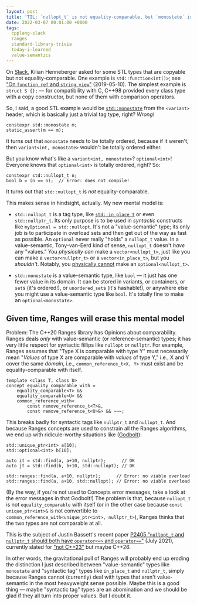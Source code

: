 ```yaml
---
layout: post
title: 'TIL: `nullopt_t` is not equality-comparable, but `monostate` is'
date: 2022-03-07 00:01:00 +0000
tags:
  cpplang-slack
  ranges
  standard-library-trivia
  today-i-learned
  value-semantics
---
```


On [Slack](https://cppalliance.org/slack/),
Kilian Henneberger asked for some STL types that are copyable but not
equality-comparable. One example is `std::function<int()>`; see
["On `function_ref` and `string_view`"](/blog/2019/05/10/function-ref-vs-string-view/) (2019-05-10).
The simplest example is `struct S {};` — for compatibility with C, C++98 provided
every class type with a copy constructor, but none of them with comparison operators.

So, I said, a good STL example would be [`std::monostate`](https://en.cppreference.com/w/cpp/utility/variant/monostate)
from the `<variant>` header, which is basically just a trivial tag type, right? _Wrong!_

    constexpr std::monostate m;
    static_assert(m == m);

It turns out that `monostate` needs to be totally ordered, because if it weren't, then
`variant<int, monostate>` wouldn't be totally ordered either.

But you know what's like a `variant<int, monostate>`? `optional<int>`!
Everyone knows that `optional<int>` is totally ordered, right? So:

    constexpr std::nullopt_t n;
    bool b = (n == n);  // Error: does not compile!

It turns out that `std::nullopt_t` is _not_ equality-comparable.

This makes sense in hindsight, actually. My new mental model is:

- `std::nullopt_t` is a tag type, like [`std::in_place_t`](https://en.cppreference.com/w/cpp/utility/in_place)
    or even `std::nullptr_t`. Its only purpose is to be used in _syntactic_ constructs
    like `myOptional = std::nullopt`. It's not a "value-semantic" type; its only job
    is to participate in overload sets and then get out of the way as fast as possible.
    An `optional` never really "holds" a `nullopt_t` value. In a value-semantic,
    Tony-van-Eerd kind of sense, `nullopt_t` doesn't _have_ any "values."
    You _physically can_ make a `vector<nullopt_t>`, just like you can make a `vector<nullptr_t>`
    or a `vector<in_place_t>`, but you _shouldn't_.
    Notably, you [physically cannot](https://eel.is/c++draft/optional#optional.general-3)
    make an `optional<nullopt_t>`.

- `std::monostate` is a value-semantic type, like `bool` — it just has one fewer value
    in its domain. It can be stored in variants, or containers, or `set`s (it's ordered!),
    or `unordered_set`s (it's hashable!), or anywhere else you might use a value-semantic
    type like `bool`. It's totally fine to make an `optional<monostate>`.


## Given time, Ranges will erase this mental model

Problem: The C++20 Ranges library has Opinions about comparability. Ranges deals _only_ with
value-semantic (or reference-semantic) types; it has very little respect for syntactic fillips
like `nullopt` or `nullptr`. For example, Ranges assumes that "Type X is comparable with type Y"
must necessarily mean "_Values_ of type X are comparable with _values_ of type Y," i.e., X and Y
cover the same _domain_, i.e., `common_reference_t<X, Y>` must exist and be equality-comparable with
itself.

    template <class T, class U>
    concept equality_comparable_with =
        equality_comparable<T> &&
        equality_comparable<U> &&
        common_reference_with<
            const remove_reference_t<T>&,
            const remove_reference_t<U>&> && ~~~;

This breaks badly for syntactic tags like `nullptr_t` and `nullopt_t`. And because Ranges
concepts are used to constrain all the Ranges algorithms, we end up with ridicule-worthy
situations like ([Godbolt](https://godbolt.org/z/qEMenWqEK)):

    std::unique_ptr<int> a[10];
    std::optional<int> b[10];

    auto it = std::find(a, a+10, nullptr);      // OK
    auto jt = std::find(b, b+10, std::nullopt); // OK

    std::ranges::find(a, a+10, nullptr);      // Error: no viable overload
    std::ranges::find(a, a+10, std::nullopt); // Error: no viable overload

(By the way, if you're not used to Concepts error messages, take a look at the error
messages in that Godbolt!) The problem is that, because `nullopt_t` is not
`equality_comparable` with itself (or in the other case because
`const unique_ptr<int>&` is not convertible to `common_reference_with<unique_ptr<int>, nullptr_t>`),
Ranges thinks that the two types are not comparable at all.

This is the subject of Justin Bassett's recent paper
[P2405 "`nullopt_t` and `nullptr_t` should both have `operator<=>` and `operator==`"](http://www.open-std.org/jtc1/sc22/wg21/docs/papers/2021/p2405r0.pdf)
(July 2021), currently slated for ["not C++23"](http://www.open-std.org/jtc1/sc22/wg21/docs/papers/2021/p2489r0.html#not-for-cpp23)
but maybe C++26.

In other words, the gravitational pull of Ranges will probably end up eroding
the distinction I just described between "value-semantic" types like `monostate` and
"syntactic tag" types like `in_place_t` and `nullptr_t`, simply because Ranges cannot
(currently) deal with types that aren't value-semantic in the most heavyweight sense possible.
Maybe this is a good thing — maybe "syntactic tag" types are an abomination and we should
be glad if they all turn into proper values. But I doubt it.
